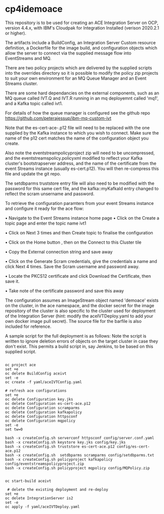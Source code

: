 # cp4idemoace

This repository is to be used for creating an ACE Integration Server on OCP, version 4.4.x, with IBM's Cloudpak for Integration Installed (verison 2020.2.1 or higher).

The artifacts include a BuildConfig, an Integration Server Custom resource definition, a Dockerfile for the image build, and configuration objects which allow the server to connect via the supplied message flow into EventStreams and MQ.

There are two policy projects which are delivered by the supplied scripts into the overrides directory so it is possible to modify the policy zip projects to suit your own environment for an MQ Queue Manager and an Event Streams cluster.

There are some hard dependancies on the external components, such as an MQ queue called IVT.Q and IVT.R running in an mq deployemnt called 'mq1', and a Kafka topic called ivt1. 

For details of how the queue manager is configured see the github repo https://github.com/peterajessup/ibm-mq-custom-ivt

Note that the es-cert-ace-.p12 file will need to be replaced with the one supplied by the Kafka instance to which you wish to connect. Make sure the name of the p12 cert matches the name of the configuration object you create.

Also note the eventstreampolicyproject zip will need to be uncompressed, and the eventstreamspolicy.policyxml modified to reflect your Kafka cluster's bootstrapserver address, and the name of the certificate from the event Streams instance (usually es-cert.p12). You will then re-compress this file and update the git repo.

The setdbparms truststore entry file will also need to be modified with the password for this same cert file, and the kafka::myKafkaId entry changed to reflect the scram unsername and password.

To retrieve the configuration paramters from your event Streams instance and configure it ready for the ace flow:

•	Navigate to the Event Streams instance home page
•	Click on the Create a topic page and enter the topic name ivt1

•	Click on Next 3 times and then Create topic to finalise the configuration

•	Click on the Home button  , then on the Connect to this Cluster tile

•	Copy the External connection string and save away  

•	Click on the Generate Scram credentials, give the credentials a name and click Next 4 times. Save the Scram username and password away.

•	Locate the PKCS12 certificate and click Download the Certificate, then save it.

•	Take note of the certificate password and save this away


The configuration assumes an ImageStream object named 'demoace' exists on the cluster, in the ace namespace, and the docker secret for the image repository of the cluster is also specific to the cluster used for deployment of the Integration Server (hint: modify the aceIVTDeploy.yaml to add your own docker image pull secret).
The source file for the barfile is also included for reference.


A sample script for the full deployment is as follows:
Note the script is written to ignore deletion errors of objects on the target cluster in case they don't exist. This permits 
a build script in, say Jenkins, to be based on this supplied script.
```

oc project ace
set +e
oc delete BuildConfig aceivt
set -e
oc create -f yaml/aceIVTConfig.yaml

# refresh ace configurations 
set +e
oc delete Configuration key.jks
oc delete Configuration es-cert-ace.p12
oc delete Configuration scramparms
oc delete Configuration kafkapolicy
oc delete Configuration httpsconf
oc delete Configuration mqpolicy
set -e
set tw=0

bash -x createConfig.sh serverconf httpsconf config/server.conf.yaml
bash -x createConfig.sh keystore key.jks config/key.jks
bash -x createConfig.sh truststore es-cert-ace.p12 config/es-cert-ace.p12
bash -x createConfig.sh  setdbparms scramparms config/setdbparms.txt
bash -x createConfig.sh policyproject kafkapolicy config/eventstreamspolicyproject.zip
bash -x createConfig.sh policyproject mqpolicy config/MQPolicy.zip


oc start-build aceivt

 # delete the existing deployment and re-deploy
set +e
oc delete IntegrationServer is2
set -e
oc apply -f yaml/aceIVTDeploy.yaml
```
